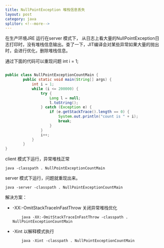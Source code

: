 ```yaml
---
title: NullPointException 堆栈信息丢失
layout: post
category: java
splitor: <!--more-->
---
```


在生产环境JRE 运行在server 模式下， 从日志上看大量的NullPointException日志打印时，没有堆栈信息输出。查了一下，JIT编译会对某些异常如果大量的抛出时，会进行优化，删除堆栈信息。

通过下面的代码可以重现问题
            int i = 1;

``` java

public class NullPointExceptionCountMain {
        public static void main(String[] args) {
            int i = 1;
            while (i <= 200000) {
                try {
                    Long l = null;
                    l.toString();
                } catch (Exception e) {
                    if (e.getStackTrace().length == 0) {
                        System.out.println("count is " + i);
                        break;
                    }
                }
                i++;
            }
        }
}

```

client 模式下运行，异常堆栈正常

```
java -classpath . NullPointExceptionCountMain
```

server 模式下运行，问题就重现出来。

```
java -server -classpath . NullPointExceptionCountMain
```


解决方案：

 * -XX:-OmitStackTraceInFastThrow 关闭异常堆栈优化

    ```
        java -XX:-OmitStackTraceInFastThrow -classpath . NullPointExceptionCountMain
    ```

 * -Xint 以解释模式执行

    ``` 
        java -Xint -classpath . NullPointExceptionCountMain
    ```

